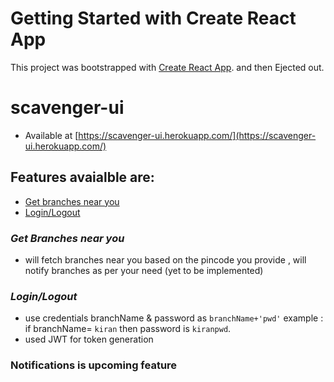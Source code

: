 # Getting Started with Create React App

This project was bootstrapped with [Create React App](https://github.com/facebook/create-react-app).
and then Ejected out.

# scavenger-ui
- Available at [https://scavenger-ui.herokuapp.com/](https://scavenger-ui.herokuapp.com/)
## Features avaialble are:
- [Get branches near you](pre-1)
- [Login/Logout](pre-2)

### ***<a id='pre-1'></a> Get Branches near you***
- will fetch branches near you based on the pincode you provide , will notify branches as per your need (yet to be implemented)
### ***<a id='pre-2'></a> Login/Logout***
- use credentials branchName & password as `branchName+'pwd'` example : if branchName= `kiran` then password is `kiranpwd`.
- used JWT for token generation

### Notifications is upcoming feature


